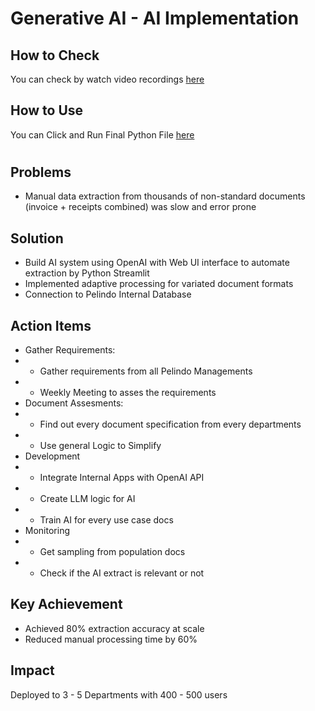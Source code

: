 # Generative AI - AI Implementation


## How to Check
You can check by watch video recordings [here](https://github.com/irwanmul/Generative_AI/tree/main/Prototype%20Videos)

## How to Use
You can Click and Run Final Python File [here](https://github.com/irwanmul/Generative_AI/blob/main/%5BFINAL%5D%20extract_pdf_with_AI_specific_csv_output.py)

#
#

## Problems 
- Manual data extraction from thousands of non-standard documents (invoice + receipts combined) was slow and error prone

## Solution
- Build AI system using OpenAI with Web UI interface to automate extraction by Python Streamlit
- Implemented adaptive processing for variated document formats
- Connection to Pelindo Internal Database

## Action Items
- Gather Requirements:
 - - Gather requirements from all Pelindo Managements
- - Weekly Meeting to asses the requirements
- Document Assesments:	
- - Find out every document specification from every departments
- - Use general Logic to Simplify
- Development	
- - Integrate Internal Apps with OpenAI API
- - Create LLM logic for AI
- - Train AI for every use case docs
- Monitoring	
- - Get sampling from population docs
- - Check if the AI extract is relevant or not
 
## Key Achievement
- Achieved 80% extraction accuracy at scale
- Reduced manual processing time by 60%
  
## Impact
Deployed to 3 - 5 Departments with 400 - 500 users



 
